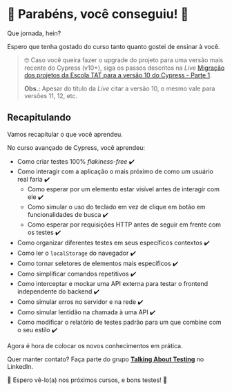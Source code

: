 # 🥳 Parabéns, você conseguiu! 🎉

Que jornada, hein?

Espero que tenha gostado do curso tanto quanto gostei de ensinar à você.

> 🤓 Caso você queira fazer o upgrade do projeto para uma versão mais recente do Cypress (v10+), siga os passos descritos na _Live_ [Migração dos projetos da Escola TAT para a versão 10 do Cypress - Parte 1](https://www.youtube.com/live/LLFsask2M1w?feature=share&t=2181).
>
> **Obs.:** Apesar do título da _Live_ citar a versão 10, o mesmo vale para versões 11, 12, etc.

## Recapitulando

Vamos recapitular o que você aprendeu.

No curso avançado de Cypress, você aprendeu:

- Como criar testes 100% _flakiness-free_ ✔️
- Como interagir com a aplicação o mais próximo de como um usuário real faria ✔️
  - Como esperar por um elemento estar visível antes de interagir com ele ✔️
  - Como simular o uso do teclado em vez de clique em botão em funcionalidades de busca ✔️
  - Como esperar por requisições HTTP antes de seguir em frente com os testes ✔️
- Como organizar diferentes testes em seus específicos contextos ✔️
- Como ler o `localStorage` do navegador ✔️
- Como tornar seletores de elementos mais específicos ✔️
- Como simplificar comandos repetitivos ✔️
- Como interceptar e mockar uma API externa para testar o frontend independente do backend ✔️
- Como simular erros no servidor e na rede ✔️
- Como simular lentidão na chamada à uma API ✔️
- Como modificar o relatório de testes padrão para um que combine com o seu estilo ✔️

Agora é hora de colocar os novos conhecimentos em prática.

Quer manter contato? Faça parte do grupo [**Talking About Testing**](https://www.linkedin.com/groups/12492726/) no LinkedIn.

👋 Espero vê-lo(a) nos próximos cursos, e bons testes! 🚀
